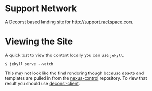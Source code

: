 
# Support Network

A Deconst based landing site for http://support.rackspace.com.

# Viewing the Site

A quick test to view the content locally you can use `jekyll`:

    $ jekyll serve --watch

This may not look like the final rendering though because assets and templates
are pulled in from the
[nexus-control](https://github.com/rackerlabs/nexus-control) repository.  To
view that result you should use
[deconst-client](https://github.com/deconst/client).


